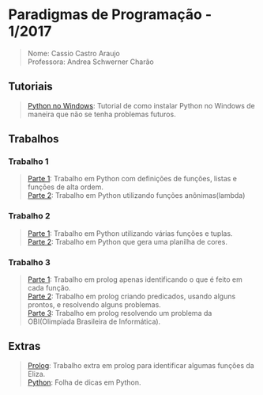 # **Paradigmas de Programação - 1/2017**
>Nome: Cassio Castro Araujo<br>
>Professora: Andrea Schwerner Charão<br>

## Tutoriais 
>[Python no Windows](https://github.com/caraujoufsm/Paradigmas_de_Programacao/blob/master/tutorial/tutorial.pdf): Tutorial de como instalar Python no Windows de maneira que não se tenha problemas futuros. <br>

## Trabalhos
### Trabalho 1
>[Parte 1](https://github.com/caraujoufsm/Paradigmas_de_Programacao/blob/master/t1/t1parte1.py): Trabalho em Python com definições de funções, listas e funções de alta ordem. <br>
>[Parte 2](https://github.com/caraujoufsm/Paradigmas_de_Programacao/blob/master/t1/t1parte2.py): Trabalho em Python utilizando funções anônimas(lambda) <br>

### Trabalho 2
>[Parte 1](https://github.com/caraujoufsm/Paradigmas_de_Programacao/blob/master/t2/t2parte1.py): Trabalho em Python utilizando várias funções e tuplas. <br>
>[Parte 2](https://github.com/caraujoufsm/Paradigmas_de_Programacao/blob/master/t2/t2parte2.py): Trabalho em Python que gera uma planilha de cores. <br>

### Trabalho 3
>[Parte 1](https://github.com/caraujoufsm/Paradigmas_de_Programacao/blob/master/t3/t3parte1.md): Trabalho em prolog apenas identificando o que é feito em cada função. <br>
>[Parte 2](https://github.com/caraujoufsm/Paradigmas_de_Programacao/blob/master/t3/t3parte2.pl): Trabalho em prolog criando predicados, usando alguns prontos, e resolvendo alguns problemas. <br>
>[Parte 3](https://github.com/caraujoufsm/Paradigmas_de_Programacao/blob/master/t3/t3parte3.pl): Trabalho em prolog resolvendo um problema da OBI(Olimpíada Brasileira de Informática). <br>

## Extras
>[Prolog](https://github.com/caraujoufsm/Paradigmas_de_Programacao/blob/master/extras/entendido.txt): Trabalho extra em prolog para identificar algumas funções da Eliza. <br>
>[Python](https://github.com/caraujoufsm/Paradigmas_de_Programacao/blob/master/extras/Folha%20de%20Dicas%20Python.docx): Folha de dicas em Python. <br>
